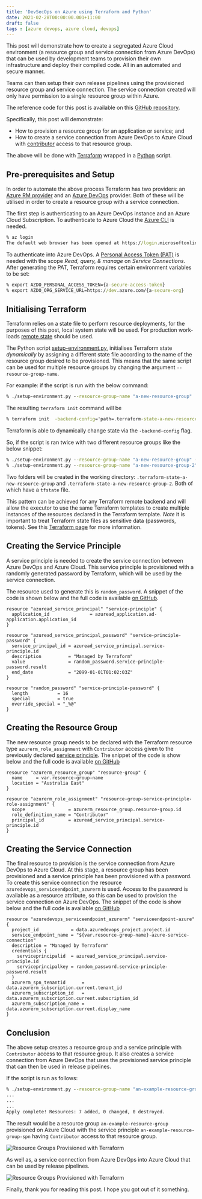 ```yaml
---
title: 'DevSecOps on Azure using Terraform and Python'
date: 2021-02-28T00:00:00.001+11:00
draft: false
tags : [azure devops, azure cloud, devops]
---
```


This post will demonstrate how to create a segregated Azure Cloud environment (a
resource group and service
connection from Azure DevOps) that can be used by development teams to provision their own infrastructure and
deploy their compiled code. All in an automated and secure manner.

Teams can then setup their own release pipelines using the provisioned resource
group and service connection. The service connection created will only have
permission to a single resource group within Azure.

The reference code for this post is available on this [GitHub repository](TODO).

Specifically, this post will demonstrate:

- How to provision a resource group for an application or service; and
- How to create a service connection from Azure DevOps to Azure Cloud
with [contributor](https://docs.microsoft.com/en-us/azure/role-based-access-control/built-in-roles#contributor) access to that
  resource group.

The above will be done with [Terraform](https://www.terraform.io) wrapped in
a [Python](https://www.python.org) script.

## Pre-prerequisites and Setup

In order to automate the above process Terraform has two providers: an [Azure RM
provider](https://registry.terraform.io/providers/hashicorp/azurerm/latest) and
an [Azure
DevOps](https://registry.terraform.io/providers/microsoft/azuredevops/latest/docs)
provider. Both of these will be utilised in order to create a resource group
with a service connection.

The first step is authenticating to an Azure DevOps instance and an Azure Cloud
Subscription. To authenticate to Azure Cloud the [Azure
CLI](https://docs.microsoft.com/en-us/cli/azure/install-azure-cli) is needed.

```cmd
% az login
The default web browser has been opened at https://login.microsoftonline.com/common/oauth2/authorize. Please continue the login in the web browser. If no web browser is available or if the web browser fails to open, use device code flow with `az login --use-device-code`.
```

To authenticate into Azure DevOps. A [Personal Access Token (PAT)](https://docs.microsoft.com/en-us/azure/devops/organizations/accounts/use-personal-access-tokens-to-authenticate?view=azure-devops&tabs=preview-page) is needed with
the scope *Read, query, & manage* on *Service Connections*. After generating the
PAT, Terraform requires certain environment variables to be set:

```cmd
% export AZDO_PERSONAL_ACCESS_TOKEN={a-secure-access-token}
% export AZDO_ORG_SERVICE_URL=https://dev.azure.com/{a-secure-org}
```

## Initialising Terraform

Terraform relies on a state file to perform resource deployments, for the
purposes of this post, local system state will be used. For production
work-loads [remote state](https://www.terraform.io/docs/language/state/index.html) should be used.

The Python script [setup-environment.py](TODO), initialises Terraform state *dynamically* by assigning a
different state file according to the name of the resource group desired to be
provisioned. This means that the same script can be used for multiple resource
groups by changing the argument `--resource-group-name`.

For example: if the script is run with the below command:

```cmd
% ./setup-environment.py --resource-group-name "a-new-resource-group"  --azure-devops-project-name main
```

The resulting `terraform init` command will be

```cmd
% terraform init  -backend-config='path=.terraform-state-a-new-resource-group/a-new-resource-group.tfstate' -reconfigure --input=false
```

Terraform is able to dynamically change state via the `-backend-config` flag.

So, if the script is ran twice with two different resource groups like the below
snippet:

```cmd
% ./setup-environment.py --resource-group-name "a-new-resource-group" --azure-devops-project-name main
% ./setup-environment.py --resource-group-name "a-new-resource-group-2" --azure-devops-project-name main
```

Two folders will be created in the working directory:
`.terraform-state-a-new-resource-group` and
`.terraform-state-a-new-resource-group-2`. Both of which have a `tfstate` file.

This pattern can be achieved for any Terraform remote backend and will allow the
executor to use the same Terraform templates to create multiple instances of the
resources declared in the Terraform template.
*Note* it is important to treat Terraform state files as sensitive data
(passwords, tokens). See this [Terraform page](https://www.terraform.io/docs/language/state/sensitive-data.html?_ga=2.252783049.1925722553.1613943599-1447805869.1611735730#recommendations) for more information.

## Creating the Service Principle

A service principle is needed to create the service connection between Azure
DevOps and Azure Cloud. This service principle is provisioned with a randomly
generated password by Terraform, which will be used by the service connection.

The resource used to generate this is `random_password`. A snippet of the code is
shown below and the full code is available [on GitHub](TODO).

```hcl
resource "azuread_service_principal" "service-principle" {
  application_id               = azuread_application.ad-application.application_id
}

resource "azuread_service_principal_password" "service-principle-password" {
  service_principal_id = azuread_service_principal.service-principle.id
  description          = "Managed by Terraform"
  value                = random_password.service-principle-password.result
  end_date             = "2099-01-01T01:02:03Z"
}

resource "random_password" "service-principle-password" {
  length           = 16
  special          = true
  override_special = "_%@"
}
```

## Creating the Resource Group

The new resource group needs to be declared with the Terraform resource type `azurerm_role_assignment`
with `Contributor` access given to the previously declared [service principle](#creating-the-service-principle). The
snippet of the code is show below and the full code is available [on GitHub](TODO)

```hcl
resource "azurerm_resource_group" "resource-group" {
  name     = var.resource-group-name
  location = "Australia East"
}

resource "azurerm_role_assignment" "resource-group-service-principle-role-assignment" {
  scope                = azurerm_resource_group.resource-group.id
  role_definition_name = "Contributor"
  principal_id         = azuread_service_principal.service-principle.id
}
```

## Creating the Service Connection

The final resource to provision is the service connection from Azure DevOps to
Azure Cloud. At this stage, a resource group has been provisioned and a service
principle has been provisioned with a password. To create this service
connection the resource `azuredevops_serviceendpoint_azurerm` is used. Access to
the password is available as a resource attribute, so this can be used to
provision the service connection on Azure DevOps. The
snippet of the code is show below and the full code is available [on GitHub](TODO)

```hcl
resource "azuredevops_serviceendpoint_azurerm" "serviceendpoint-azure" {
  project_id            = data.azuredevops_project.project.id
  service_endpoint_name = "${var.resource-group-name}-azure-service-connection"
  description = "Managed by Terraform" 
  credentials {
    serviceprincipalid  = azuread_service_principal.service-principle.id
    serviceprincipalkey = random_password.service-principle-password.result
  }
  azurerm_spn_tenantid      = data.azurerm_subscription.current.tenant_id
  azurerm_subscription_id   = data.azurerm_subscription.current.subscription_id
  azurerm_subscription_name = data.azurerm_subscription.current.display_name
}
```

## Conclusion

The above setup creates a resource group and a service principle with
`Contributor` access to that resource group. It also creates a service
connection from Azure DevOps that uses the provisioned service principle that
can then be used in
release pipelines.

If the script is run as follows:

```cmd
% ./setup-environment.py --resource-group-name "an-example-resource-group" --azure-devops-project-name main
...
...
...
Apply complete! Resources: 7 added, 0 changed, 0 destroyed.
```

The result would be a resource group `an-example-resource-group` provisioned on Azure Cloud with
the service principle `an-example-resource-group-spn` having `Contributor`
access to that resource group.

![Resource Groups Provisioned with Terraform](/images/resource-group-terraform.png)

As well as, a service connection from Azure DevOps into Azure Cloud that can be
used by release pipelines.

![Resource Groups Provisioned with Terraform](/images/service-connection-terraform.png)

Finally, thank you for reading this post. I hope you got out of it something.
